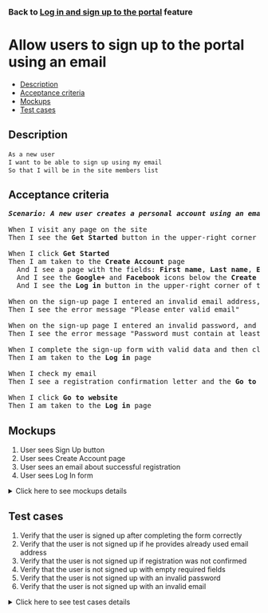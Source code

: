 ### Back to [Log in and sign up to the portal](../../) feature

# Allow users to sign up to the portal using an email

- [Description](#description)
- [Acceptance criteria](#acceptance-criteria)
- [Mockups](#mockups)
- [Test cases](#test-cases)

## Description

    As a new user
    I want to be able to sign up using my email
    So that I will be in the site members list

## Acceptance criteria

<pre>
<b><i>Scenario: A new user creates a personal account using an email</i></b>

When I visit any page on the site
Then I see the <b>Get Started</b> button in the upper-right corner of the page

When I click <b>Get Started</b>
Then I am taken to the <b>Create Account</b> page
  And I see a page with the fields: <b>First name</b>, <b>Last name</b>, <b>Email</b>, <b>Password</b>, and the <b>Sign up</b> button
  And I see the <b>Google+</b> and <b>Facebook</b> icons below the <b>Create Account</b> label
  And I see the <b>Log in</b> button in the upper-right corner of the page next to the label "Already have an account?" on the left

When on the sign-up page I entered an invalid email address, and then click <b>Sign up</b>
Then I see the error message "Please enter valid email"

When on the sign-up page I entered an invalid password, and click <b>Sign up</b>
Then I see the error message "Password must contain at least 8 characters (letters and numbers)"

When I complete the sign-up form with valid data and then click <b>Sign up</b>
Then I am taken to the <b>Log in</b> page

When I check my email
Then I see a registration confirmation letter and the <b>Go to website</b> button

When I click <b>Go to website</b>
Then I am taken to the <b>Log in</b> page
</pre>

## Mockups

1. User sees Sign Up button
2. User sees Create Account page
3. User sees an email about successful registration
4. User sees Log In form

<details>
  <summary>Click here to see mockups details</summary>

**1. User sees Sign Up button:**

![User sees Sign Up button](/products/sport_news_portal/web_application_features/log_in_and_sign_up/images/home_page_logged_out_user.png)

**2. User sees Create Account page:**

![User sees Create Account page](/products/sport_news_portal/web_application_features/log_in_and_sign_up/images/sing_up_empty_form.png)

**3. User sees an email about successful registration:**

![User sees an email about successful registration](/products/sport_news_portal/web_application_features/log_in_and_sign_up/images/email_successful_sing_up.png)

**4. User sees Log In form:**

![User sees Log In form](/products/sport_news_portal/web_application_features/log_in_and_sign_up/images/log_in_empty_form.png)

</details>

## Test cases

1. Verify that the user is signed up after completing the form correctly
2. Verify that the user is not signed up if he provides already used email address
3. Verify that the user is not signed up if registration was not confirmed
4. Verify that the user is not signed up with empty required fields
5. Verify that the user is not signed up with an invalid password
6. Verify that the user is not signed up with an invalid email

<details>
  <summary>Click here to see test cases details</summary>

### **#1. Verify that the user is signed up after completing the form correctly**

|Preconditions|Steps|Expected result
------|-------|----------
|- Go to Sport News home page</br>- Not logged in to the account|1) In the upper-right corner of the page, click **Get Started**</br>2) Enter valid data to all required fields on the **Create Account** page</br>3) Click **Sign Up**</br>4) Check the entered email inbox</br>5) In the subscription confirmation email, click **Go to website**|4) User received the subscription confirmation email</br>6) User goes to the **Log in** page and is able to log in with the data used for the sign-up|

### **#2. Verify that the user is not signed up if he provides already used email address**

|Preconditions|Steps|Expected result
------|-------|----------
|- Go to Sport News home page</br>- Not logged in to the account</br>- The user already has an account on Sport News site|1) Click **Get Started**</br>2) Enter valid data to all required fields on the **Create Account** page</br>3) Enter the email of an already registered user</br>4) Click **Sign up**|4) User receives the message that the email address is already in use|

### **#3. Verify that the user is not signed up if registration was not confirmed**

|Preconditions|Steps|Expected result
------|-------|----------
|- Go to Sport News home page</br>- Not logged in to the account|1) Click **Get Started**</br>2) Enter valid data to all required fields on the **Create Account** page</br>3) Click **Sign up**</br>4) Check your email</br>5) Do not confirm registration </br>6) In the subscription confirmation email, click **Go to website**</br>7) Try to log in with credentials used for sign-up|4) User receives an email about successful registration</br>7) User is not able to log in|

### **#4. Verify that the user is not signed up with empty required fields**

|Preconditions|Steps|Expected result
------|-------|----------
|- Go to Sport News home page</br>- Not logged in to the account|1) Click **Get started**</br>2) Leave the required fields empty on the **Create Account** page</br>3) Click **Sign up**|3) User sees a message that all required fields should not be empty|

### **#5. Verify that the user is not signed up with an invalid password**

|Preconditions|Steps|Expected result
------|-------|----------
|- Go to Sport News home page</br>- Not logged in to the account</br>-Password must contain at least 8 characters (letters and numbers)|1) Click **Get Started**</br>2) Enter valid data to all required fields on the **Create Account** page</br>3) Type the password that: contains less than 8 characters, does not contain letters, or contains only letters/numbers</br>4) Click **Sign up**|4) The message "_Password must contain at least 8 characters (letters and numbers)_" appears|

### **#6. Verify that the user is not signed up with an invalid email**

|Preconditions|Steps|Expected result
------|-------|----------
|- Go to Sport News home page</br>- Not logged in to the account|1) Click **Get Started**</br>2) Enter valid data to all required fields on the **Create Account** page</br>3) Enter an email address</br>4) Click **Sign up**|4) The message "_Please enter valid email_" appears|
</details>

